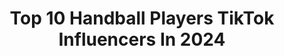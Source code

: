 ---
title: Top 10 Handball Players TikTok Influencers In 2024
description: >-
  Find top handball players TikTok influencers in 2024. Most popular hashtags: #handball #handballplayers #handballworld #fyp.
platform: TikTok
hits: 7
text_top: Identify the most popular TikTok profiles on inBeat.
text_bottom: inBeat aggregates 7 TikTok influencers like this for you to pitch.
profiles:
  - username: "naveensingh0033"
    fullname: >-
      Naveen Singh
    bio: >-
      JAAT 💪 Indian Railways TTE 🚂🚂 International Handball player 🤾🤾 HR-13
    location: "India"
    followers: 12700
    engagement: 1131
    commentsToLikes: 0.009681
    id: ckaccaq8zi1z60i78nvgw0vbi
    verified: false
    hashtags: "#haryanaale, #jaatland, #haryana, #handwash"
  - username: "junmitsutake"
    fullname: >-
      Jun Mitsutake
    bio: >-
      渡辺組 Handball Player YouTube 【松やに倶楽部】 ハンドボールブランド #shitewatahero
    location: "Japan"
    followers: 7625
    engagement: 289
    commentsToLikes: 0.017861
    id: ckbqjr28m4xtu0j23wptfl683
    verified: false
    hashtags: "#bgm, #handball, #youtube, #molten"
  - username: "anneenmaaike"
    fullname: >-
      🦋Anneenmaaike🦋
    bio: >-
      🇳🇱 IDENTICAL TWINS 🇳🇱 Handballplayers 📩:maaike.anne@icloud.com
    location: "Netherlands"
    followers: 819000
    engagement: 898
    commentsToLikes: 0.013609
    id: ck98qtvrs7l2o0j789j33q3z7
    verified: false
    hashtags: "#twins, #fyp, #netherlands, #fy"
  - username: "rockyahlawat9081"
    fullname: >-
      Rocky Ahlawat
    bio: >-
      
    location: "India"
    followers: 12800
    engagement: 2399
    commentsToLikes: 0.031805
    id: cka0odjh439ri0i783rh77ytd
    verified: false
    hashtags: "#handnallgirl, #foj, #tikrok, #chatnapundager"
  - username: "handebollife"
    fullname: >-
      Handebol Life
    bio: >-
      O handebol é um esporte coletivo que envolve passes de bola com as mãos.
    location: "Brazil"
    followers: 33800
    engagement: 1248
    commentsToLikes: 0.007520
    id: ck976vty91kxl0j78bzeoil19
    verified: false
    hashtags: "#handballplayers, #ihf, #handballer, #bestvideos"
  - username: "ahmet.life"
    fullname: >-
      ahmet turkmen
    bio: >-
      🇨🇵🇹🇷 insta: ahmet_trkmn snap: ahmt7 🤪😜😘
    location: "France"
    followers: 14500
    engagement: 256
    commentsToLikes: 0.012414
    id: ck9v2dvj3l94l0j78a2lfhial
    verified: false
    hashtags: "#hentbol, #handebol, #andebol, #pourtoi"
  - username: "jannikforyou"
    fullname: >-
      Jannik 
    bio: >-
      Jannik 🙋🏼‍♂️ 19 🙏🏼 Berlin 🌃 Handball
    location: "Germany"
    followers: 5646
    engagement: 1151
    commentsToLikes: 0.071002
    id: ckbqjr3vf4y3t0j23oghdkv4h
    verified: false
    hashtags: "#handball, #fy, #foryou, #jannikforyou"
---